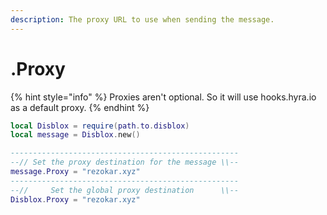 ```yaml
---
description: The proxy URL to use when sending the message.
---
```


# .Proxy

{% hint style="info" %}
Proxies aren't optional. So it will use hooks.hyra.io as a default proxy.
{% endhint %}

```lua
local Disblox = require(path.to.disblox)
local message = Disblox.new()

---------------------------------------------------
--// Set the proxy destination for the message \\--
message.Proxy = "rezokar.xyz"
---------------------------------------------------
--//     Set the global proxy destination      \\--
Disblox.Proxy = "rezokar.xyz"
```
